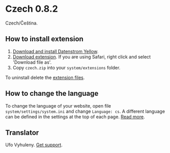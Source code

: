 Czech 0.8.2
===========
Czech/Čeština.

## How to install extension

1. [Download and install Datenstrom Yellow](https://github.com/datenstrom/yellow/).
2. [Download extension](https://github.com/datenstrom/yellow-extensions/raw/master/zip/czech.zip). If you are using Safari, right click and select 'Download file as'.
3. Copy `czech.zip` into your `system/extensions` folder.

To uninstall delete the [extension files](update.ini).

## How to change the language

To change the language of your website, open file `system/settings/system.ini` and change `Language: cs`. A different language can be defined in the settings at the top of each page. [Read more](https://developers.datenstrom.se/help/adjusting-system#system-settings).

## Translator

Ufo Vyhuleny. [Get support](https://developers.datenstrom.se/help/support).
